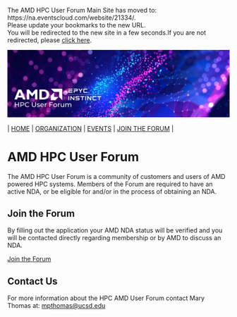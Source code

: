 <head>
  <meta http-equiv="refresh" content="5; URL=https://na.eventscloud.com/website/21334/" />
</head>
<body>
  <p>The AMD HPC User Forum Main Site has moved to:  https://na.eventscloud.com/website/21334/. <br>
    Please update your bookmarks to the new URL.  <br>
    You will be redirected to the new site in a few seconds.If you are not redirected, please <a href="https://na.eventscloud.com/website/21334/">click here</a>. <br>
  </p>
 
 <img src="images/Smaller-AMDHPCUserTraining_header.png" alt="Comet Rack View" width="700px" />


| [HOME](https://amdhpcuserforum.github.io) | [ORGANIZATION](https://amdhpcuserforum.github.io/organization) | [EVENTS](https://amdhpcuserforum.github.io/events) | [JOIN THE FORUM](https://amdhpcuserforum.github.io/contact) |


# AMD HPC User Forum 

The AMD HPC User Forum is a community of customers and users of AMD powered HPC systems.  Members of the Forum are required to have an active NDA, or be eligible for and/or in the process of obtaining an NDA.   

## Join the Forum
By filling out the application your AMD NDA status will be verified and you will be contacted directly regarding membership or by AMD to discuss an NDA.

[Join the Forum](https://na.eventscloud.com/ereg/newreg.php?eventid=585462&language=eng)

## Contact Us

For more information about the HPC AMD User Forum contact Mary Thomas at: mpthomas@ucsd.edu
</body>
